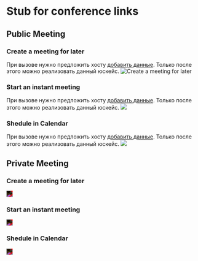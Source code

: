 # Stub for conference links

## Public Meeting

### Create a meeting for later

При вызове нужно предложить хосту [добавить данные](/ru/documetns/introduction#%D0%BA%D0%B0%D0%BA-%D1%8D%D1%82%D0%BE-%D1%80%D0%B0%D0%B1%D0%BE%D1%82%D0%B0%D0%B5%D1%82). Только после этого можно реализовать данный юскейс.
![Create a meeting for later](/CreateMeetingForLater.png)

### Start an instant meeting

При вызове нужно предложить хосту [добавить данные](/ru/documetns/introduction#%D0%BA%D0%B0%D0%BA-%D1%8D%D1%82%D0%BE-%D1%80%D0%B0%D0%B1%D0%BE%D1%82%D0%B0%D0%B5%D1%82). Только после этого можно реализовать данный юскейс.
![](/Start-an-instant-meeting.png)

### Shedule in Calendar

При вызове нужно предложить хосту [добавить данные](/ru/documetns/introduction#%D0%BA%D0%B0%D0%BA-%D1%8D%D1%82%D0%BE-%D1%80%D0%B0%D0%B1%D0%BE%D1%82%D0%B0%D0%B5%D1%82). Только после этого можно реализовать данный юскейс.
![](/SheduleInCalendar.png)

## Private Meeting

### Create a meeting for later

<div style="background-color: #f00; display: inline-block;">
    <img src="/CreateMeetingForLater.png" style="filter: invert(100%);">
</div>

### Start an instant meeting

<div style="background-color: #f00; display: inline-block;">
    <img src="/Start-an-instant-meeting.png" style="filter: invert(100%);">
</div>

### Shedule in Calendar

<div style="background-color: #f00; display: inline-block;">
    <img src="/SheduleInCalendar.png" style="filter: invert(100%);">
</div>